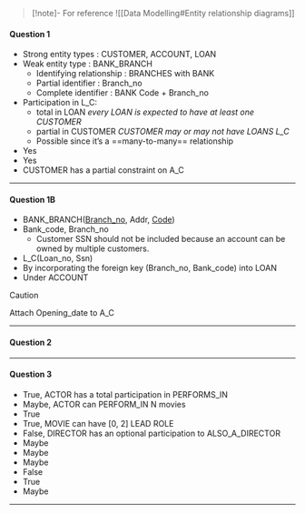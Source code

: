 >[!note]- For reference
>![[Data Modelling#Entity relationship diagrams]]

#### Question 1

- Strong entity types : CUSTOMER, ACCOUNT, LOAN
- Weak entity type : BANK_BRANCH
	- Identifying relationship : BRANCHES with BANK
	- Partial identifier : Branch_no
	- Complete identifier : BANK Code + Branch_no
- Participation in L_C:
	- total in LOAN *every LOAN is expected to have at least one CUSTOMER*
	- partial in CUSTOMER *CUSTOMER may or may not have LOANS L_C*
	- Possible since it’s a ==many-to-many== relationship 
- Yes
- Yes
- CUSTOMER has a partial constraint on A_C

---

#### Question 1B
- BANK_BRANCH(<u>Branch_no</u>, Addr, <u>Code</u>)
- Bank_code, Branch_no
	- Customer SSN should not be included because an account can be owned by multiple customers.
- L_C(Loan_no, Ssn)
- By incorporating the foreign key (Branch_no, Bank_code) into LOAN
- Under ACCOUNT
>[!caution]
>Attach Opening_date to A_C

---

#### Question 2


---

#### Question 3

- True, ACTOR has a total participation in PERFORMS_IN
- Maybe, ACTOR can PERFORM_IN N movies
- True
- True, MOVIE can have [0, 2] LEAD ROLE
- False, DIRECTOR has an optional participation to ALSO_A_DIRECTOR
- Maybe
- Maybe
- Maybe
- False
- True
- Maybe

---